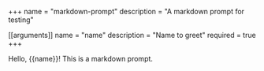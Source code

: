 +++
name = "markdown-prompt"
description = "A markdown prompt for testing"

[[arguments]]
name = "name"
description = "Name to greet"
required = true
+++

Hello, {{name}}! This is a markdown prompt.
